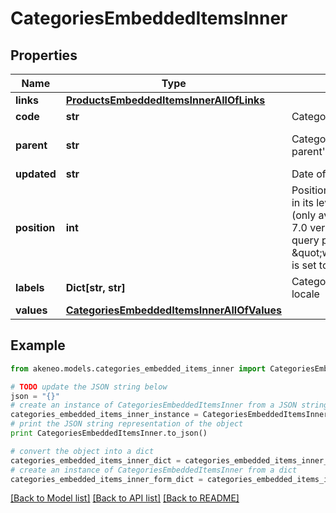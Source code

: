 # CategoriesEmbeddedItemsInner


## Properties
Name | Type | Description | Notes
------------ | ------------- | ------------- | -------------
**links** | [**ProductsEmbeddedItemsInnerAllOfLinks**](ProductsEmbeddedItemsInnerAllOfLinks.md) |  | [optional] 
**code** | **str** | Category code | 
**parent** | **str** | Category code of the parent&#39;s category | [optional] [default to 'null']
**updated** | **str** | Date of the last update | [optional] 
**position** | **int** | Position of the category in its level, start from 1 (only available since the 7.0 version and when query parameter \&quot;with_position\&quot; is set to \&quot;true\&quot;) | [optional] 
**labels** | **Dict[str, str]** | Category labels for each locale | [optional] 
**values** | [**CategoriesEmbeddedItemsInnerAllOfValues**](CategoriesEmbeddedItemsInnerAllOfValues.md) |  | [optional] 

## Example

```python
from akeneo.models.categories_embedded_items_inner import CategoriesEmbeddedItemsInner

# TODO update the JSON string below
json = "{}"
# create an instance of CategoriesEmbeddedItemsInner from a JSON string
categories_embedded_items_inner_instance = CategoriesEmbeddedItemsInner.from_json(json)
# print the JSON string representation of the object
print CategoriesEmbeddedItemsInner.to_json()

# convert the object into a dict
categories_embedded_items_inner_dict = categories_embedded_items_inner_instance.to_dict()
# create an instance of CategoriesEmbeddedItemsInner from a dict
categories_embedded_items_inner_form_dict = categories_embedded_items_inner.from_dict(categories_embedded_items_inner_dict)
```
[[Back to Model list]](../README.md#documentation-for-models) [[Back to API list]](../README.md#documentation-for-api-endpoints) [[Back to README]](../README.md)


